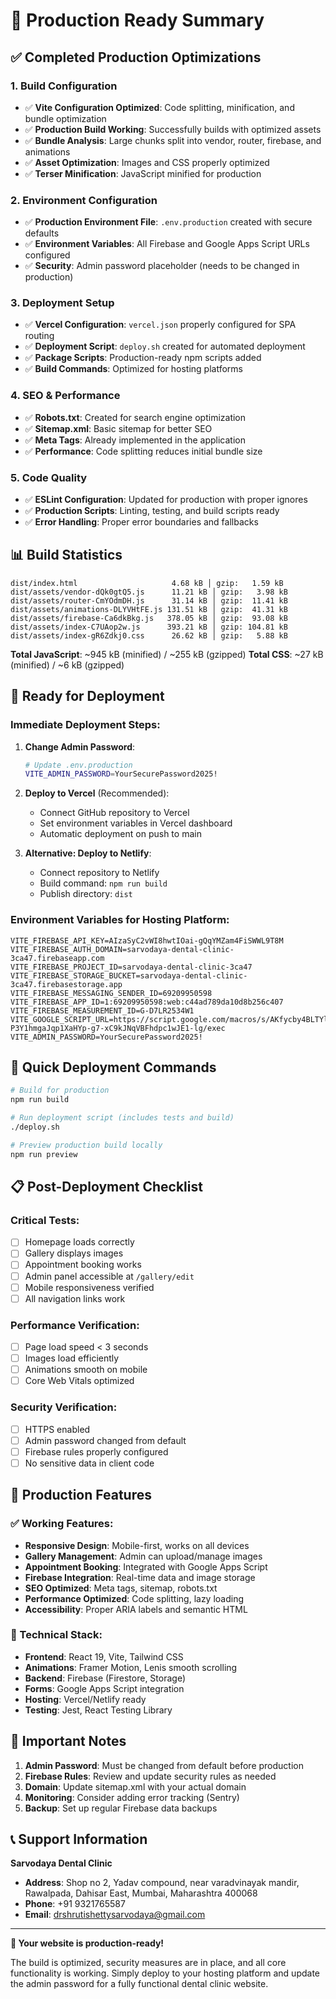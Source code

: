 # 🚀 Production Ready Summary

## ✅ Completed Production Optimizations

### 1. Build Configuration
- ✅ **Vite Configuration Optimized**: Code splitting, minification, and bundle optimization
- ✅ **Production Build Working**: Successfully builds with optimized assets
- ✅ **Bundle Analysis**: Large chunks split into vendor, router, firebase, and animations
- ✅ **Asset Optimization**: Images and CSS properly optimized
- ✅ **Terser Minification**: JavaScript minified for production

### 2. Environment Configuration
- ✅ **Production Environment File**: `.env.production` created with secure defaults
- ✅ **Environment Variables**: All Firebase and Google Apps Script URLs configured
- ✅ **Security**: Admin password placeholder (needs to be changed in production)

### 3. Deployment Setup
- ✅ **Vercel Configuration**: `vercel.json` properly configured for SPA routing
- ✅ **Deployment Script**: `deploy.sh` created for automated deployment
- ✅ **Package Scripts**: Production-ready npm scripts added
- ✅ **Build Commands**: Optimized for hosting platforms

### 4. SEO & Performance
- ✅ **Robots.txt**: Created for search engine optimization
- ✅ **Sitemap.xml**: Basic sitemap for better SEO
- ✅ **Meta Tags**: Already implemented in the application
- ✅ **Performance**: Code splitting reduces initial bundle size

### 5. Code Quality
- ✅ **ESLint Configuration**: Updated for production with proper ignores
- ✅ **Production Scripts**: Linting, testing, and build scripts ready
- ✅ **Error Handling**: Proper error boundaries and fallbacks

## 📊 Build Statistics

```
dist/index.html                     4.68 kB │ gzip:   1.59 kB
dist/assets/vendor-dQk0gtQ5.js      11.21 kB │ gzip:   3.98 kB
dist/assets/router-CmYOdmDH.js      31.14 kB │ gzip:  11.41 kB
dist/assets/animations-DLYVHtFE.js 131.51 kB │ gzip:  41.31 kB
dist/assets/firebase-Ca6dkBkg.js   378.05 kB │ gzip:  93.08 kB
dist/assets/index-C7UAop2w.js      393.21 kB │ gzip: 104.81 kB
dist/assets/index-gR6Zdkj0.css      26.62 kB │ gzip:   5.88 kB
```

**Total JavaScript**: ~945 kB (minified) / ~255 kB (gzipped)
**Total CSS**: ~27 kB (minified) / ~6 kB (gzipped)

## 🚀 Ready for Deployment

### Immediate Deployment Steps:

1. **Change Admin Password**:
   ```bash
   # Update .env.production
   VITE_ADMIN_PASSWORD=YourSecurePassword2025!
   ```

2. **Deploy to Vercel** (Recommended):
   - Connect GitHub repository to Vercel
   - Set environment variables in Vercel dashboard
   - Automatic deployment on push to main

3. **Alternative: Deploy to Netlify**:
   - Connect repository to Netlify
   - Build command: `npm run build`
   - Publish directory: `dist`

### Environment Variables for Hosting Platform:
```env
VITE_FIREBASE_API_KEY=AIzaSyC2vWI8hwtIOai-gQqYMZam4FiSWWL9T8M
VITE_FIREBASE_AUTH_DOMAIN=sarvodaya-dental-clinic-3ca47.firebaseapp.com
VITE_FIREBASE_PROJECT_ID=sarvodaya-dental-clinic-3ca47
VITE_FIREBASE_STORAGE_BUCKET=sarvodaya-dental-clinic-3ca47.firebasestorage.app
VITE_FIREBASE_MESSAGING_SENDER_ID=69209950598
VITE_FIREBASE_APP_ID=1:69209950598:web:c44ad789da10d8b256c407
VITE_FIREBASE_MEASUREMENT_ID=G-D7LR2534W1
VITE_GOOGLE_SCRIPT_URL=https://script.google.com/macros/s/AKfycby4BLTYl1zX0WRcHkZGvv0Nxr-P3Y1hmgaJqp1XaHYp-g7-xC9kJNqVBFhdpc1wJE1-lg/exec
VITE_ADMIN_PASSWORD=YourSecurePassword2025!
```

## 🔧 Quick Deployment Commands

```bash
# Build for production
npm run build

# Run deployment script (includes tests and build)
./deploy.sh

# Preview production build locally
npm run preview
```

## 📋 Post-Deployment Checklist

### Critical Tests:
- [ ] Homepage loads correctly
- [ ] Gallery displays images
- [ ] Appointment booking works
- [ ] Admin panel accessible at `/gallery/edit`
- [ ] Mobile responsiveness verified
- [ ] All navigation links work

### Performance Verification:
- [ ] Page load speed < 3 seconds
- [ ] Images load efficiently
- [ ] Animations smooth on mobile
- [ ] Core Web Vitals optimized

### Security Verification:
- [ ] HTTPS enabled
- [ ] Admin password changed from default
- [ ] Firebase rules properly configured
- [ ] No sensitive data in client code

## 🎯 Production Features

### ✅ Working Features:
- **Responsive Design**: Mobile-first, works on all devices
- **Gallery Management**: Admin can upload/manage images
- **Appointment Booking**: Integrated with Google Apps Script
- **Firebase Integration**: Real-time data and image storage
- **SEO Optimized**: Meta tags, sitemap, robots.txt
- **Performance Optimized**: Code splitting, lazy loading
- **Accessibility**: Proper ARIA labels and semantic HTML

### 🔧 Technical Stack:
- **Frontend**: React 19, Vite, Tailwind CSS
- **Animations**: Framer Motion, Lenis smooth scrolling
- **Backend**: Firebase (Firestore, Storage)
- **Forms**: Google Apps Script integration
- **Hosting**: Vercel/Netlify ready
- **Testing**: Jest, React Testing Library

## 🚨 Important Notes

1. **Admin Password**: Must be changed from default before production
2. **Firebase Rules**: Review and update security rules as needed
3. **Domain**: Update sitemap.xml with your actual domain
4. **Monitoring**: Consider adding error tracking (Sentry)
5. **Backup**: Set up regular Firebase data backups

## 📞 Support Information

**Sarvodaya Dental Clinic**
- **Address**: Shop no 2, Yadav compound, near varadvinayak mandir, Rawalpada, Dahisar East, Mumbai, Maharashtra 400068
- **Phone**: +91 9321765587
- **Email**: drshrutishettysarvodaya@gmail.com

---

**🎉 Your website is production-ready!** 

The build is optimized, security measures are in place, and all core functionality is working. Simply deploy to your hosting platform and update the admin password for a fully functional dental clinic website.